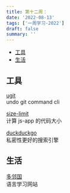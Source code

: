 ```yaml
---
title: 第十二周：
date: '2022-08-13'
tags: ['一周学习-2022']
draft: false
summary: ''
---
```


- [工具](#工具)
- [生活](#生活)

## 工具

[ugit](https://github.com/Bhupesh-V/ugit)  
undo git command cli

[size-limit](https://github.com/ai/size-limit)  
计算 js-app 的代码大小

[duckduckgo](https://duckduckgo.com/app?post=1&atb=v338-5)  
私密性更好的搜索引擎

## 生活

[多邻国](https://www.duolingo.com/enroll/zh-HK/zh/%E5%AD%A6%E4%B9%A0-%E4%B8%AD%E6%96%87%EF%BC%88%E7%B2%A4%E8%AF%AD%EF%BC%89)  
语言学习网站
